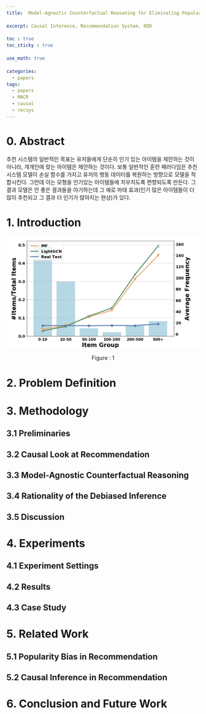 ```yaml
---
title:  Model-Agnostic Counterfactual Reasoning for Eliminating Popularity Bias in Recommender System(KDD 2021)

excerpt: Causal Inference, Recommendation System, KDD 

toc : true
toc_sticky : true  

use_math: true

categories:
  - papers
tags:
  - papers
  - MACR
  - causal
  - recsys
---
```


# 0. Abstract 
추천 시스템의 일반적인 목표는 유저들에게 단순히 인기 있는 아이템을 제안하는 것이 아니라, 개개인에 맞는 아이템은 제안하는 것이다. 보통 일반적인 훈련 패러다임은 추천 시스템 모델이 손실 함수를 가지고
유저의 행동 데이터를 복원하는 방향으로 모델을 적합시킨다. 그런데 이는 모형을 인기있는 아이템들에 치우치도록 편향되도록 만든다. 그 결과 모델은 안 좋은 결과들을 야기하는데 그 예로 마태 효과(인기 많은 아이템들이 더 많이 추천되고 그 결과 더 인기가 많아지는 현상)가 있다.
 


# 1. Introduction

![Popularity Bias](https://github.com/Sodychoe/sodychoe.github.io/blob/main/assets/images/papers/macr/macr-bias.png?raw=true)
<div style="text-align: center;">Figure : 1</div>



# 2. Problem Definition

# 3. Methodology

## 3.1 Preliminaries

## 3.2 Causal Look at Recommendation

## 3.3 Model-Agnostic Counterfactual Reasoning

## 3.4 Rationality of the Debiased Inference

## 3.5 Discussion

# 4. Experiments 

## 4.1 Experiment Settings

## 4.2 Results

## 4.3 Case Study

# 5. Related Work

## 5.1 Popularity Bias in Recommendation

## 5.2 Causal Inference in Recommendation

# 6. Conclusion and Future Work 